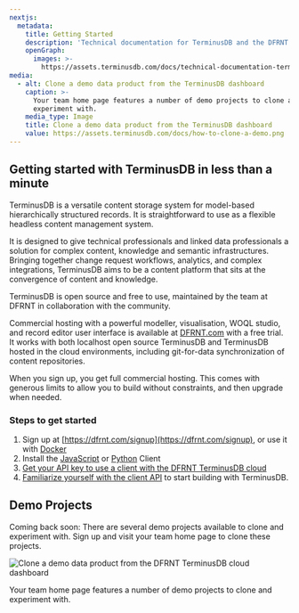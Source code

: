 ```yaml
---
nextjs:
  metadata:
    title: Getting Started
    description: 'Technical documentation for TerminusDB and the DFRNT TerminusDB cloud.'
    openGraph:
      images: >-
        https://assets.terminusdb.com/docs/technical-documentation-terminuscms-og.png
media:
  - alt: Clone a demo data product from the TerminusDB dashboard
    caption: >-
      Your team home page features a number of demo projects to clone and
      experiment with.
    media_type: Image
    title: Clone a demo data product from the TerminusDB dashboard
    value: https://assets.terminusdb.com/docs/how-to-clone-a-demo.png
---
```


## Getting started with TerminusDB in less than a minute

TerminusDB is a versatile content storage system for model-based hierarchically structured records. It is straightforward to use as a flexible headless content management system.

It is designed to give technical professionals and linked data professionals a solution for complex content, knowledge and semantic infrastructures. Bringing together change request workflows, analytics, and complex integrations, TerminusDB aims to be a content platform that sits at the convergence of content and knowledge.

TerminusDB is open source and free to use, maintained by the team at DFRNT in collaboration with the community.

Commercial hosting with a powerful modeller, visualisation, WOQL studio, and record editor user interface is available at [DFRNT.com](https://dfrnt.com/hypergraph-content-studio/) with a free trial. It works with both localhost open source TerminusDB and TerminusDB hosted in the cloud environments, including git-for-data synchronization of content repositories. 

When you sign up, you get full commercial hosting. This comes with generous limits to allow you to build without constraints, and then upgrade when needed.

### Steps to get started

1.  Sign up at [https://dfrnt.com/signup](https://dfrnt.com/signup), or use it with [Docker](/docs/install-terminusdb-as-a-docker-container/)
3.  Install the [JavaScript](/docs/install-terminusdb-js-client/) or [Python](/docs/install-the-python-client/) Client
4.  [Get your API key to use a client with the DFRNT TerminusDB cloud](/docs/how-to-connect-terminuscms/)
5.  [Familiarize yourself with the client API](/docs/connect-with-the-javascript-client/) to start building with TerminusDB.

## Demo Projects

Coming back soon: There are several demo projects available to clone and experiment with. Sign up and visit your team home page to clone these projects.

![Clone a demo data product from the DFRNT TerminusDB cloud dashboard](https://assets.terminusdb.com/docs/how-to-clone-a-demo.png)

Your team home page features a number of demo projects to clone and experiment with.